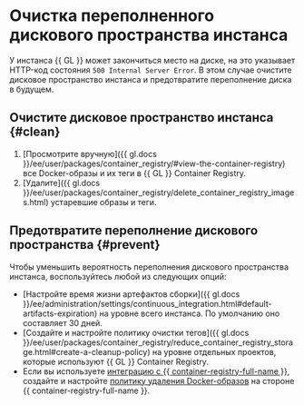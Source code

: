 # Очистка переполненного дискового пространства инстанса

У инстанса {{ GL }} может закончиться место на диске, на это указывает HTTP-код состояния `500 Internal Server Error`. В этом случае очистите дисковое пространство инстанса и предотвратите переполнение диска в будущем.

## Очистите дисковое пространство инстанса {#clean}

1. [Просмотрите вручную]({{ gl.docs }}/ee/user/packages/container_registry/#view-the-container-registry) все Docker-образы и их теги в {{ GL }} Container Registry.
1. [Удалите]({{ gl.docs }}/ee/user/packages/container_registry/delete_container_registry_images.html) устаревшие образы и теги.

## Предотвратите переполнение дискового пространства {#prevent}

Чтобы уменьшить вероятность переполнения дискового пространства инстанса, воспользуйтесь любой из следующих опций:

* [Настройте время жизни артефактов сборки]({{ gl.docs }}/ee/administration/settings/continuous_integration.html#default-artifacts-expiration) на уровне всего инстанса. По умолчанию оно составляет 30 дней.
* [Создайте и настройте политику очистки тегов]({{ gl.docs }}/ee/user/packages/container_registry/reduce_container_registry_storage.html#create-a-cleanup-policy) на уровне отдельных проектов, которые используют {{ GL }} Container Registry.
* Если вы используете [интеграцию с {{ container-registry-full-name }}](../../tutorials/image-storage.md), создайте и настройте [политику удаления Docker-образов](../../../container-registry/concepts/lifecycle-policy.md) на стороне {{ container-registry-full-name }}.

